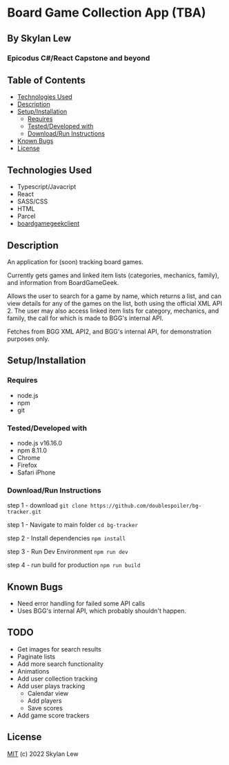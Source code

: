 <!-- omit from toc -->
# Board Game Collection App (TBA)
<!-- omit from toc -->
## By Skylan Lew
<!-- omit from toc -->
### Epicodus C#/React Capstone and beyond
<!-- omit from toc -->
## Table of Contents

- [Technologies Used](#technologies-used)
- [Description](#description)
- [Setup/Installation](#setupinstallation)
  - [Requires](#requires)
  - [Tested/Developed with](#testeddeveloped-with)
  - [Download/Run Instructions](#downloadrun-instructions)
- [Known Bugs](#known-bugs)
- [License](#license)

## Technologies Used

- Typescript/Javacript
- React
- SASS/CSS
- HTML
- Parcel
- [boardgamegeekclient](https://www.npmjs.com/package/boardgamegeekclient)

## Description

An application for (soon) tracking board games.

Currently gets games and linked item lists (categories, mechanics, family), and information from BoardGameGeek.

Allows the user to search for a game by name, which returns a list, and can view details for any of the games on the list, both using the official XML API 2. The user may also access linked item lists for category, mechanics, and family, the call for which is made to BGG's internal API.

Fetches from BGG XML API2, and BGG's internal API, for demonstration purposes only.

## Setup/Installation

### Requires

- node.js
- npm
- git

### Tested/Developed with

- node.js v16.16.0
- npm 8.11.0
- Chrome
- Firefox
- Safari iPhone

### Download/Run Instructions

  step 1 - download `git clone https://github.com/doublespoiler/bg-tracker.git`

  step 1 - Navigate to main folder `cd bg-tracker`

  step 2 - Install dependencies `npm install`

  step 3 - Run Dev Environment `npm run dev`

  step 4 - run build for production `npm run build`

## Known Bugs

- Need error handling for failed some API calls
- Uses BGG's internal API, which probably shouldn't happen.

## TODO

- Get images for search results
- Paginate lists
- Add more search functionality
- Animations
- Add user collection tracking
- Add user plays tracking
  - Calendar view
  - Add players
  - Save scores
- Add game score trackers

## License

[MIT](https://choosealicense.com/licenses/mit/) (c) 2022 Skylan Lew
